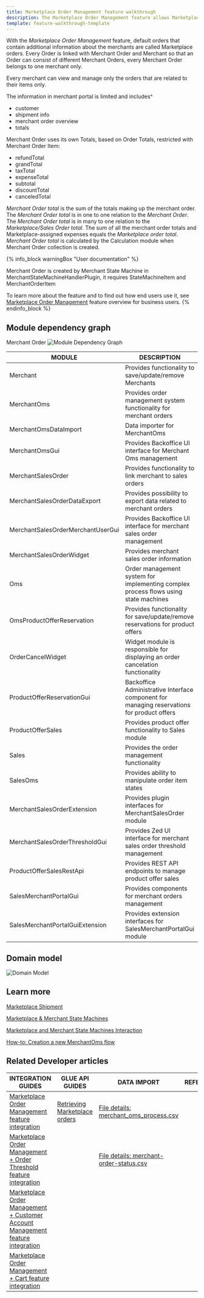 ```yaml
---
title: Marketplace Order Management feature walkthrough
description: The Marketplace Order Management feature allows Marketplace customers to place orders
template: feature-walkthrough-template
---
```


<!--- Feature summary. Short and precise explanation of what the feature brings in terms of functionality.
-->

With the *Marketplace Order Management* feature, default orders that contain additional information about the merchants are called Marketplace orders.
Every Order is linked with Merchant Order and Merchant so that an Order can consist of different Merchant Orders, every Merchant Order belongs to one merchant only.

Every merchant can view and manage only the orders that are related to their items only.

The information in merchant portal is limited and includes^
- customer
- shipment info
- merchant order overview
- totals

Merchant Order uses its own Totals, based on Order Totals, restricted with Merchant Order Item:
- refundTotal
- grandTotal
- taxTotal
- expenseTotal
- subtotal
- discountTotal
- canceledTotal

*Merchant Order total* is the sum of the totals making up the merchant order. The *Merchant Order total* is in one to one relation to the *Merchant Order*. The *Merchant Order total* is in many to one relation to the *Marketplace/Sales Order total*. The sum of all the merchant order totals and Marketplace-assigned expenses equals the *Marketplace order total*. *Merchant Order total* is calculated by the Calculation module when Merchant Order collection is created.

{% info_block warningBox "User documentation" %}

Merchant Order is created by Merchant State Machine in MerchantStateMachineHandlerPlugin, it requires StateMachineItem and MerchantOrderItem

To learn more about the feature and to find out how end users use it, see [Marketplace Order Management](/docs/marketplace/user/features/{{page.version}}/marketplace-order-management-feature-overview/marketplace-order-management-feature-overview.html) feature overview for business users.
{% endinfo_block %}

## Module dependency graph

Merchant Order
![Module Dependency Graph](https://confluence-connect.gliffy.net/embed/image/901b201a-030b-4824-a136-ef06d258a41b.png?utm_medium=live&utm_source=confluence)

| MODULE     | DESCRIPTION                |
|------------|----------------------------|
| Merchant | Provides functionality to save/update/remove Merchants |
| MerchantOms | Provides order management system functionality for merchant orders |
| MerchantOmsDataImport | Data importer for MerchantOms |
| MerchantOmsGui | Provides Backoffice UI interface for Merchant Oms management |
| MerchantSalesOrder | Provides functionality to link merchant to sales orders |
| MerchantSalesOrderDataExport | Provides possibility to export data related to merchant orders |
| MerchantSalesOrderMerchantUserGui | Provides Backoffice UI interface for merchant sales order management |
| MerchantSalesOrderWidget | Provides merchant sales order information |
| Oms | Order management system for implementing complex process flows using state machines |
| OmsProductOfferReservation | Provides functionality for save/update/remove reservations for product offers |
| OrderCancelWidget | Widget module is responsible for displaying an order cancelation functionality |
| ProductOfferReservationGui | Backoffice Administrative Interface component for managing reservations for product offers |
| ProductOfferSales | Provides product offer functionality to Sales module |
| Sales | Provides the order management functionality |
| SalesOms | Provides ability to manipulate order item states |
| MerchantSalesOrderExtension | Provides plugin interfaces for MerchantSalesOrder module |
| MerchantSalesOrderThresholdGui | Provides Zed UI interface for merchant sales order threshold management |
| ProductOfferSalesRestApi | Provides REST API endpoints to manage product offer sales |
| SalesMerchantPortalGui | Provides components for merchant orders management |
| SalesMerchantPortalGuiExtension | Provides extension interfaces for SalesMerchantPortalGui module |


## Domain model
<!--
- Domain model SHOULD contain all the entities that were adjusted or introduced by the feature.
- All the new connections SHOULD also be shown and highlighted properly 
- Make sure to follow the same style as in the example
-->
![Domain Model](https://confluence-connect.gliffy.net/embed/image/041ca5e4-7738-47ac-a01b-4ed91a57662d.png?utm_medium=live&utm_source=confluence)

<!--
- Here you CAN cover the features technical topic in more details, if needed.
- A diagram SHOULD be placed to make the content easier to grasp
-->

## Learn more

[Marketplace Shipment](/docs/marketplace/dev/feature-walkthroughs/{{page.version}}/marketplace-shipment-feature-walkthrough.html)

[Marketplace & Merchant State Machines](https://spryker.atlassian.net/wiki/spaces/DOCS/pages/1296599943/Reviewed+Marketplace+Merchant+State+Machines)

[Marketplace and Merchant State Machines Interaction](https://spryker.atlassian.net/wiki/spaces/DOCS/pages/1247904276/PUBLISHED+Marketplace+and+Merchant+State+Machines+Interaction)

[How-to: Creation a new MerchantOms flow](/docs/marketplace/dev/howtos/how-to-create-a-new-merchant-oms-flow.html)

## Related Developer articles
<!-- Usually filled by a technical writer. You can omit this part -->

|INTEGRATION GUIDES  |GLUE API GUIDES  |DATA IMPORT  | REFERENCES  |
|---------|---------|---------|--------|
| [Marketplace Order Management feature integration](/docs/marketplace/dev/feature-integration-guides/{{page.version}}/marketplace-order-management-feature-integration.html)    | [Retrieving Marketplace orders](/docs/marketplace/dev/glue-api-guides/{{page.version}}/retrieving-marketplace-orders.html)        | [File details: merchant_oms_process.csv](/docs/marketplace/dev/data-import/{{page.version}}/file-details-merchant-oms-process.csv.html)        |
| [Marketplace Order Management + Order Threshold feature integration](/docs/marketplace/dev/feature-integration-guides/{{page.version}}/marketplace-order-management-order-threshold-feature-integration.html)    |         | [File details: merchant-order-status.csv](/docs/marketplace/dev/data-import/{{page.version}}/file-details-merchant-order-status.csv.html)        |
| [Marketplace Order Management + Customer Account Management feature integration](/docs/marketplace/dev/feature-integration-guides/{{page.version}}/marketplace-order-management-customer-account-management-feature-integration.html)    |         |         |
| [Marketplace Order Management + Cart feature integration](/docs/marketplace/dev/feature-integration-guides/{{page.version}}/marketplace-order-management-cart-feature-integration.html)     |         |         |

